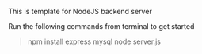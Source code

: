 This is template for NodeJS backend server

Run the following commands from terminal to get started

> npm install express mysql
> node server.js
